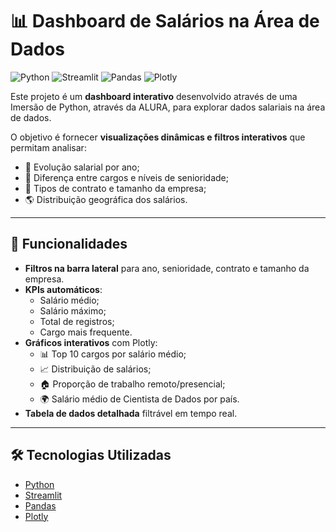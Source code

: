 # 📊 Dashboard de Salários na Área de Dados

![Python](https://img.shields.io/badge/Python-3.10-blue?logo=python)
![Streamlit](https://img.shields.io/badge/Streamlit-1.36.0-ff4b4b?logo=streamlit)
![Pandas](https://img.shields.io/badge/Pandas-2.2.2-150458?logo=pandas)
![Plotly](https://img.shields.io/badge/Plotly-5.23.0-3f4f75?logo=plotly)

Este projeto é um **dashboard interativo** desenvolvido através de uma Imersão de Python, através da ALURA, para explorar dados salariais na área de dados.  

O objetivo é fornecer **visualizações dinâmicas e filtros interativos** que permitam analisar:
- 📅 Evolução salarial por ano;  
- 💼 Diferença entre cargos e níveis de senioridade;  
- 📃 Tipos de contrato e tamanho da empresa;  
- 🌎 Distribuição geográfica dos salários.  

---

## 🚀 Funcionalidades
- **Filtros na barra lateral** para ano, senioridade, contrato e tamanho da empresa.  
- **KPIs automáticos**:
  - Salário médio;
  - Salário máximo;
  - Total de registros;
  - Cargo mais frequente.
- **Gráficos interativos** com Plotly:
  - 📊 Top 10 cargos por salário médio;  
  - 📈 Distribuição de salários;  
  - 🏠 Proporção de trabalho remoto/presencial;  
  - 🌍 Salário médio de Cientista de Dados por país.  
- **Tabela de dados detalhada** filtrável em tempo real.  

---

## 🛠 Tecnologias Utilizadas
- [Python](https://www.python.org/)  
- [Streamlit](https://streamlit.io/)  
- [Pandas](https://pandas.pydata.org/)  
- [Plotly](https://plotly.com/python/)  
